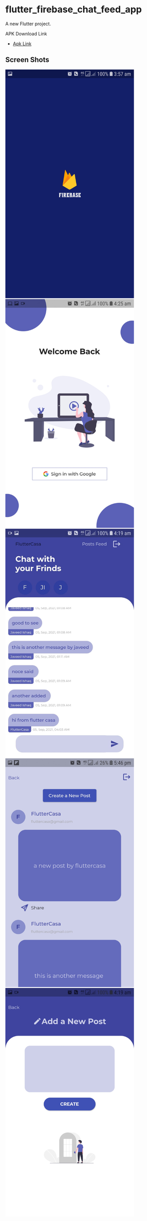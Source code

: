 # flutter_firebase_chat_feed_app

A new Flutter project.

APK Download Link

- [Apk Link](https://github.com/JaveedIshaq/flutter_test_app/blob/master/lottery-app-ui.apk?raw=true)
## Screen Shots
<img src="https://github.com/JaveedIshaq/flutter-chat-feed-app/blob/master/screenshots/splash.jpeg?raw=true" width="400"> <img src="https://github.com/JaveedIshaq/flutter-chat-feed-app/blob/master/screenshots/login.jpeg?raw=true" width="400"> <img src="https://github.com/JaveedIshaq/flutter-chat-feed-app/blob/master/screenshots/chat.jpeg?raw=true" width="400"> <img src="https://github.com/JaveedIshaq/flutter-chat-feed-app/blob/master/screenshots/post-feed.jpeg?raw=true" width="400"> <img src="https://github.com/JaveedIshaq/flutter-chat-feed-app/blob/master/screenshots/creat-post.jpeg?raw=true" width="400">

